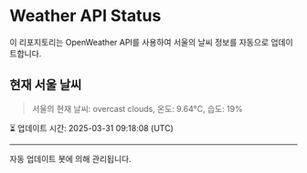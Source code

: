 
# Weather API Status

이 리포지토리는 OpenWeather API를 사용하여 서울의 날씨 정보를 자동으로 업데이트합니다.

## 현재 서울 날씨
> 서울의 현재 날씨: overcast clouds, 온도: 9.64°C, 습도: 19%

⏳ 업데이트 시간: 2025-03-31 09:18:08 (UTC)

---
자동 업데이트 봇에 의해 관리됩니다.
